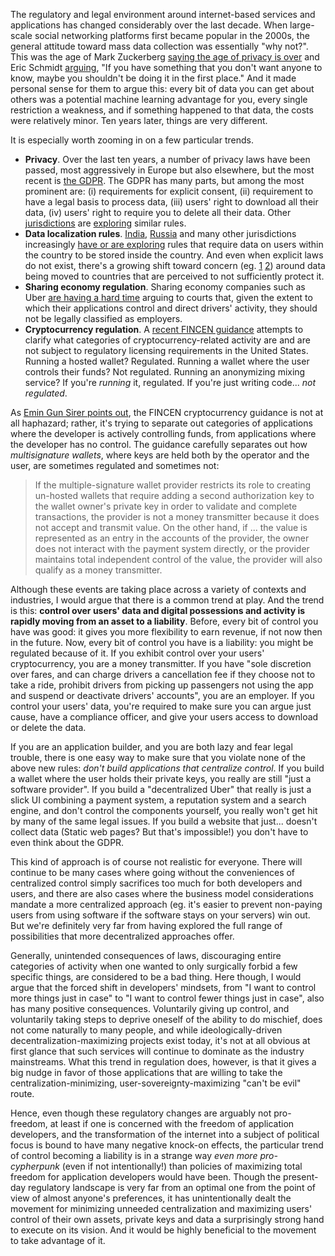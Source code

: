 [category]: <> (General,Philosophy)
[date]: <> (2019/05/09)
[title]: <> (Control as Liability)
[pandoc]: <> ()

The regulatory and legal environment around internet-based services and applications has changed considerably over the last decade. When large-scale social networking platforms first became popular in the 2000s, the general attitude toward mass data collection was essentially "why not?". This was the age of Mark Zuckerberg [saying the age of privacy is over](https://archive.nytimes.com/www.nytimes.com/external/readwriteweb/2010/01/10/10readwriteweb-facebooks-zuckerberg-says-the-age-of-privac-82963.html) and Eric Schmidt [arguing](https://www.eff.org/deeplinks/2009/12/google-ceo-eric-schmidt-dismisses-privacy), "If you have something that you don't want anyone to know, maybe you shouldn't be doing it in the first place." And it made personal sense for them to argue this: every bit of data you can get about others was a potential machine learning advantage for you, every single restriction a weakness, and if something happened to that data, the costs were relatively minor. Ten years later, things are very different.

It is especially worth zooming in on a few particular trends.

* **Privacy**. Over the last ten years, a number of privacy laws have been passed, most aggressively in Europe but also elsewhere, but the most recent is [the GDPR](https://gdpr.eu/). The GDPR has many parts, but among the most prominent are: (i) requirements for explicit consent, (ii) requirement to have a legal basis to process data, (iii) users' right to download all their data, (iv) users' right to require you to delete all their data. Other [jurisdictions](https://www.riskmanagementmonitor.com/canadas-own-gdpr-now-in-effect/) are [exploring](https://www.zdnet.com/article/australia-likely-to-get-its-own-gdpr/) similar rules.
* **Data localization rules**. [India](https://economictimes.indiatimes.com/tech/internet/the-india-draft-bill-on-data-protection-draws-inspiration-from-gdpr-but-has-its-limits/articleshow/65173684.cms?from=mdr), [Russia](https://iapp.org/resources/topics/russias-data-localization-law/) and many other jurisdictions increasingly [have or are exploring](https://en.wikipedia.org/wiki/Data_localization) rules that require data on users within the country to be stored inside the country. And even when explicit laws do not exist, there's a growing shift toward concern (eg. [1](https://qz.com/1613020/tiktok-might-be-a-chinese-cambridge-analytica-scale-privacy-threat/) [2](https://thenextweb.com/podium/2019/03/09/eu-wants-tech-independence-from-the-us-but-itll-be-tricky/)) around data being moved to countries that are perceived to not sufficiently protect it.
* **Sharing economy regulation**. Sharing economy companies such as Uber [are having a hard time](https://www.theguardian.com/technology/2015/sep/11/uber-driver-employee-ruling) arguing to courts that, given the extent to which their applications control and direct drivers' activity, they should not be legally classified as employers.
* **Cryptocurrency regulation**. A [recent FINCEN guidance](https://www.systems.cs.cornell.edu/docs/fincen-cvc-guidance-final.pdf) attempts to clarify what categories of cryptocurrency-related activity are and are not subject to regulatory licensing requirements in the United States. Running a hosted wallet? Regulated. Running a wallet where the user controls their funds? Not regulated. Running an anonymizing mixing service? If you're _running_ it, regulated. If you're just writing code... _not regulated_.

As [Emin Gun Sirer points out](https://twitter.com/el33th4xor/status/1126527690264195082), the FINCEN cryptocurrency guidance is not at all haphazard; rather, it's trying to separate out categories of applications where the developer is actively controlling funds, from applications where the developer has no control. The guidance carefully separates out how _multisignature wallets_, where keys are held both by the operator and the user, are sometimes regulated and sometimes not:

> If the multiple-signature wallet provider restricts its role to creating un-hosted wallets that require adding a second authorization key to the wallet owner's private key in order to validate and complete transactions, the provider is not a money transmitter because it does not accept and transmit value. On the other hand, if ... the value is represented as an entry in the accounts of the provider, the owner does not interact with the payment system directly, or the provider maintains total independent control of the value, the provider will also qualify as a money transmitter.

Although these events are taking place across a variety of contexts and industries, I would argue that there is a common trend at play. And the trend is this: **control over users' data and digital possessions and activity is rapidly moving from an asset to a liability**. Before, every bit of control you have was good: it gives you more flexibility to earn revenue, if not now then in the future. Now, every bit of control you have is a liability: you might be regulated because of it. If you exhibit control over your users' cryptocurrency, you are a money transmitter. If you have "sole discretion over fares, and can charge drivers a cancellation fee if they choose not to take a ride, prohibit drivers from picking up passengers not using the app and suspend or deactivate drivers' accounts", you are an employer. If you control your users' data, you're required to make sure you can argue just cause, have a compliance officer, and give your users access to download or delete the data.

If you are an application builder, and you are both lazy and fear legal trouble, there is one easy way to make sure that you violate none of the above new rules: _don't build applications that centralize control_. If you build a wallet where the user holds their private keys, you really are still "just a software provider". If you build a "decentralized Uber" that really is just a slick UI combining a payment system, a reputation system and a search engine, and don't control the components yourself, you really won't get hit by many of the same legal issues. If you build a website that just... doesn't collect data (Static web pages? But that's impossible!) you don't have to even think about the GDPR.

This kind of approach is of course not realistic for everyone. There will continue to be many cases where going without the conveniences of centralized control simply sacrifices too much for both developers and users, and there are also cases where the business model considerations mandate a more centralized approach (eg. it's easier to prevent non-paying users from using software if the software stays on your servers) win out. But we're definitely very far from having explored the full range of possibilities that more decentralized approaches offer.

Generally, unintended consequences of laws, discouraging entire categories of activity when one wanted to only surgically forbid a few specific things, are considered to be a bad thing. Here though, I would argue that the forced shift in developers' mindsets, from "I want to control more things just in case" to "I want to control fewer things just in case", also has many positive consequences. Voluntarily giving up control, and voluntarily taking steps to deprive oneself of the ability to do mischief, does not come naturally to many people, and while ideologically-driven decentralization-maximizing projects exist today, it's not at all obvious at first glance that such services will continue to dominate as the industry mainstreams. What this trend in regulation does, however, is that it gives a big nudge in favor of those applications that are willing to take the centralization-minimizing, user-sovereignty-maximizing "can't be evil" route.

Hence, even though these regulatory changes are arguably not pro-freedom, at least if one is concerned with the freedom of application developers, and the transformation of the internet into a subject of political focus is bound to have many negative knock-on effects, the particular trend of control becoming a liability is in a strange way _even more pro-cypherpunk_ (even if not intentionally!) than policies of maximizing total freedom for application developers would have been. Though the present-day regulatory landscape is very far from an optimal one from the point of view of almost anyone's preferences, it has unintentionally dealt the movement for minimizing unneeded centralization and maximizing users' control of their own assets, private keys and data a surprisingly strong hand to execute on its vision. And it would be highly beneficial to the movement to take advantage of it.
